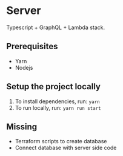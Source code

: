 # Server

Typescript + GraphQL + Lambda stack.

## Prerequisites

- Yarn
- Nodejs

## Setup the project locally

1. To install dependencies, run: `yarn`
2. To run locally, run: `yarn run start`

## Missing

- Terraform scripts to create database
- Connect database with server side code
